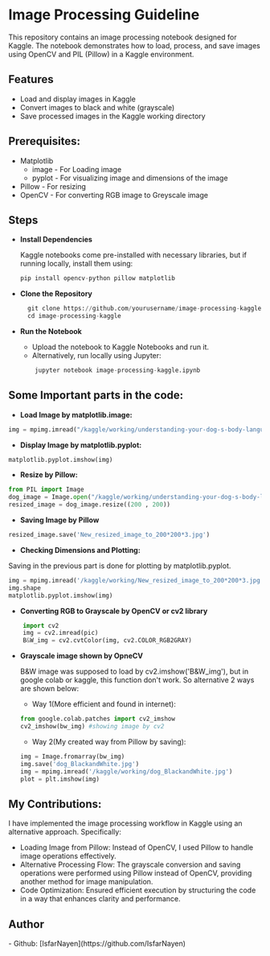 # Image Processing Guideline
This repository contains an image processing notebook designed for Kaggle. The notebook demonstrates how to load, process, and save images using OpenCV and PIL (Pillow) in a Kaggle environment.

<h2>Features </h2>

- Load and display images in Kaggle
- Convert images to black and white (grayscale)
- Save processed images in the Kaggle working directory

<h2>Prerequisites:</h2>

- Matplotlib
    - image - For Loading image
    - pyplot - For visualizing image and dimensions of the image
- Pillow - For resizing
- OpenCV - For converting RGB image to Greyscale image

<h2>Steps</h2>

- **Install Dependencies**

    Kaggle notebooks come pre-installed with necessary libraries, but if running locally, install them using:
    ```python
    pip install opencv-python pillow matplotlib
    ```
- **Clone the Repository**
  ```python
    git clone https://github.com/yourusername/image-processing-kaggle.git
    cd image-processing-kaggle
  ```

- **Run the Notebook**
    - Upload the notebook to Kaggle Notebooks and run it.
    - Alternatively, run locally using Jupyter:
    ```python
        jupyter notebook image-processing-kaggle.ipynb
    ```

<h2>Some Important parts in the code:</h2>

- **Load Image by matplotlib.image:**
```python
img = mpimg.imread("/kaggle/working/understanding-your-dog-s-body-language.jpg")
```
- **Display Image by matplotlib.pyplot:**
```python
matplotlib.pyplot.imshow(img)
```
- **Resize by Pillow:**
```python
from PIL import Image
dog_image = Image.open("/kaggle/working/understanding-your-dog-s-body-language.jpg")
resized_image = dog_image.resize((200 , 200))
```
- **Saving Image by Pillow**
```python
resized_image.save('New_resized_image_to_200*200*3.jpg')
```

- **Checking Dimensions and Plotting:**

Saving in the previous part is done for plotting by matplotlib.pyplot.
```python
img = mpimg.imread('/kaggle/working/New_resized_image_to_200*200*3.jpg')
img.shape
matplotlib.pyplot.imshow(img)
```

- **Converting RGB to Grayscale by OpenCV or cv2 library**
```python
    import cv2
    img = cv2.imread(pic)
    B&W_img = cv2.cvtColor(img, cv2.COLOR_RGB2GRAY)
```

- **Grayscale image shown by OpneCV**

    B&W image was supposed to load by cv2.imshow('B&W_img'), but in google colab or kaggle, this function don't work. So alternative 2 ways are shown below:

    - Way 1(More efficient and found in internet):
    ```python
    from google.colab.patches import cv2_imshow
    cv2_imshow(bw_img) #showing image by cv2
    ```
    - Way 2(My created way from Pillow by saving):
    ```python
    img = Image.fromarray(bw_img)
    img.save('dog_BlackandWhite.jpg')
    img = mpimg.imread('/kaggle/working/dog_BlackandWhite.jpg')
    plot = plt.imshow(img)
    ```

<h2>My Contributions:</h2>

I have implemented the image processing workflow in Kaggle using an alternative approach. Specifically:

- Loading Image from Pillow: Instead of OpenCV, I used Pillow to handle image operations effectively.
- Alternative Processing Flow: The grayscale conversion and saving operations were performed using Pillow instead of OpenCV, providing another method for image manipulation.
- Code Optimization: Ensured efficient execution by structuring the code in a way that enhances clarity and performance.

<h2>Author</h2>
- Github: [IsfarNayen](https://github.com/IsfarNayen)